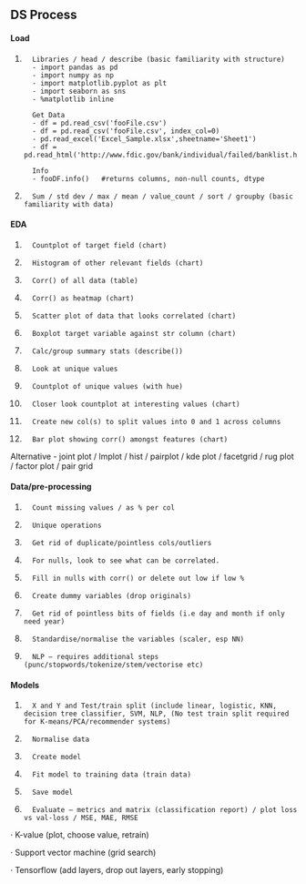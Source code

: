 ## DS Process

#### Load
1.       Libraries / head / describe (basic familiarity with structure)
         - import pandas as pd
         - import numpy as np
         - import matplotlib.pyplot as plt
         - import seaborn as sns
         - %matplotlib inline

         Get Data
         - df = pd.read_csv('fooFile.csv')
         - df = pd.read_csv('fooFile.csv', index_col=0)
         - pd.read_excel('Excel_Sample.xlsx',sheetname='Sheet1')
         - df = pd.read_html('http://www.fdic.gov/bank/individual/failed/banklist.html')

         Info
         - fooDF.info()   #returns columns, non-null counts, dtype

2.       Sum / std dev / max / mean / value_count / sort / groupby (basic familiarity with data)

#### EDA
1.       Countplot of target field (chart)
2.       Histogram of other relevant fields (chart)
3.       Corr() of all data (table)
4.       Corr() as heatmap (chart)
5.       Scatter plot of data that looks correlated (chart)
6.       Boxplot target variable against str column (chart)
7.       Calc/group summary stats (describe())
8.       Look at unique values
9.       Countplot of unique values (with hue)
10.       Closer look countplot at interesting values (chart)
11.       Create new col(s) to split values into 0 and 1 across columns
12.       Bar plot showing corr() amongst features (chart)
Alternative - joint plot / lmplot / hist / pairplot / kde plot / facetgrid / rug plot / factor plot / pair grid

#### Data/pre-processing
1.       Count missing values / as % per col
2.       Unique operations
3.       Get rid of duplicate/pointless cols/outliers
4.       For nulls, look to see what can be correlated.
5.       Fill in nulls with corr() or delete out low if low %
6.       Create dummy variables (drop originals)
7.       Get rid of pointless bits of fields (i.e day and month if only need year)
8.       Standardise/normalise the variables (scaler, esp NN)
9.       NLP – requires additional steps (punc/stopwords/tokenize/stem/vectorise etc)

#### Models
1.       X and Y and Test/train split (include linear, logistic, KNN, decision tree classifier, SVM, NLP, (No test train split required for K-means/PCA/recommender systems)
2.       Normalise data
3.       Create model
4.       Fit model to training data (train data)
5.       Save model
6.       Evaluate – metrics and matrix (classification report) / plot loss vs val-loss / MSE, MAE, RMSE

·         K-value (plot, choose value, retrain)

·         Support vector machine (grid search)

·         Tensorflow (add layers, drop out layers, early stopping)
